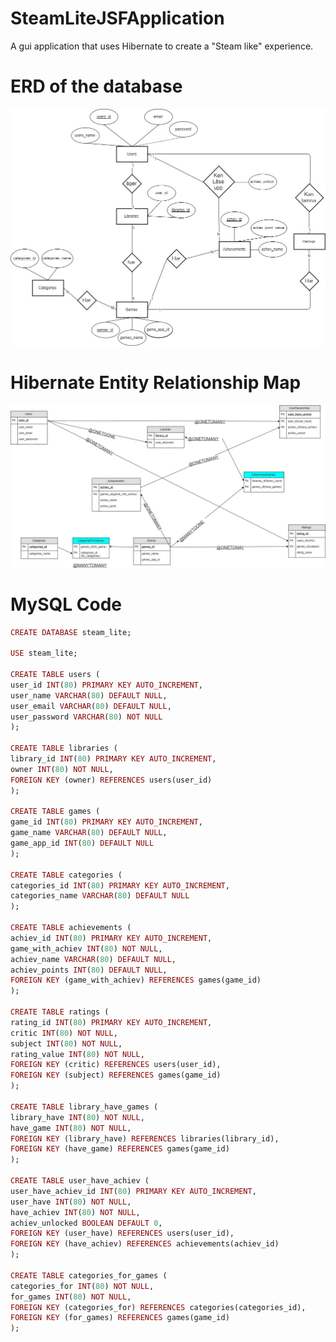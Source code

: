 # SteamLiteJSFApplication
A gui application that uses Hibernate to create a "Steam like" experience.

# ERD of the database
![Steamlite ERD](https://github.com/Wedsa95/HibernateSteamLite/blob/master/SteamLite/img/SteamSkinERD.jpg)

# Hibernate Entity Relationship Map
![Steamlite ERM](https://github.com/Wedsa95/HibernateSteamLite/blob/master/SteamLite/img/SteamSkinHR.jpg)

# MySQL Code
```ruby
CREATE DATABASE steam_lite;

USE steam_lite;

CREATE TABLE users (
user_id INT(80) PRIMARY KEY AUTO_INCREMENT,
user_name VARCHAR(80) DEFAULT NULL, 
user_email VARCHAR(80) DEFAULT NULL,
user_password VARCHAR(80) NOT NULL
);

CREATE TABLE libraries (
library_id INT(80) PRIMARY KEY AUTO_INCREMENT,
owner INT(80) NOT NULL,
FOREIGN KEY (owner) REFERENCES users(user_id)
);

CREATE TABLE games (
game_id INT(80) PRIMARY KEY AUTO_INCREMENT,
game_name VARCHAR(80) DEFAULT NULL,
game_app_id INT(80) DEFAULT NULL
);

CREATE TABLE categories (
categories_id INT(80) PRIMARY KEY AUTO_INCREMENT,
categories_name VARCHAR(80) DEFAULT NULL
);

CREATE TABLE achievements (
achiev_id INT(80) PRIMARY KEY AUTO_INCREMENT,
game_with_achiev INT(80) NOT NULL,
achiev_name VARCHAR(80) DEFAULT NULL, 
achiev_points INT(80) DEFAULT NULL,
FOREIGN KEY (game_with_achiev) REFERENCES games(game_id)
);

CREATE TABLE ratings (
rating_id INT(80) PRIMARY KEY AUTO_INCREMENT,
critic INT(80) NOT NULL,
subject INT(80) NOT NULL,
rating_value INT(80) NOT NULL,
FOREIGN KEY (critic) REFERENCES users(user_id),
FOREIGN KEY (subject) REFERENCES games(game_id)
);

CREATE TABLE library_have_games (
library_have INT(80) NOT NULL,
have_game INT(80) NOT NULL,
FOREIGN KEY (library_have) REFERENCES libraries(library_id),
FOREIGN KEY (have_game) REFERENCES games(game_id)
);

CREATE TABLE user_have_achiev (
user_have_achiev_id INT(80) PRIMARY KEY AUTO_INCREMENT,
user_have INT(80) NOT NULL,
have_achiev INT(80) NOT NULL,
achiev_unlocked BOOLEAN DEFAULT 0,
FOREIGN KEY (user_have) REFERENCES users(user_id),
FOREIGN KEY (have_achiev) REFERENCES achievements(achiev_id)
);

CREATE TABLE categories_for_games (
categories_for INT(80) NOT NULL,
for_games INT(80) NOT NULL,
FOREIGN KEY (categories_for) REFERENCES categories(categories_id),
FOREIGN KEY (for_games) REFERENCES games(game_id)
);
```
